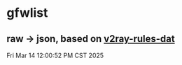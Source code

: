 # gfwlist
## raw -> json, based on [v2ray-rules-dat](https://github.com/Loyalsoldier/v2ray-rules-dat)
Fri Mar 14 12:00:52 PM CST 2025

